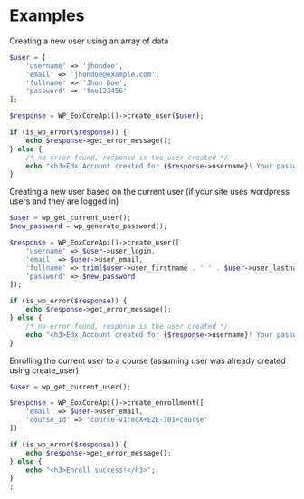 
Examples
========

Creating a new user using an array of data

```php
$user = [
    'username' => 'jhondoe',
    'email' => 'jhondoe@example.com',
    'fullname' => 'Jhon Doe',
    'password' => 'foo123456'
];

$response = WP_EoxCoreApi()->create_user($user);

if (is_wp_error($response)) {
    echo $response->get_error_message();
} else {
    /* no error found, response is the user created */
    echo "<h3>Edx Account created for {$response->username}! Your password is $new_password</h3>";
}

```

Creating a new user based on the current user (if your site uses wordpress users and they are logged in)

```php
$user = wp_get_current_user();
$new_password = wp_generate_password();

$response = WP_EoxCoreApi()->create_user([
    'username' => $user->user_login,
    'email' => $user->user_email,
    'fullname' => trim($user->user_firstname . ' ' . $user->user_lastname),
    'password' => $new_password
]);

if (is_wp_error($response)) {
	echo $response->get_error_message();
} else {
	/* no error found, response is the user created */
	echo "<h3>Edx Account created for {$response->username}! Your password is $new_password</h3>";
}

```

Enrolling the current user to a course (assuming user was already created using create_user)

```php
$user = wp_get_current_user();

$response = WP_EoxCoreApi()->create_enrollment([
    'email' => $user->user_email,
    'course_id' => 'course-v1:edX+E2E-101+course'
])

if (is_wp_error($response)) {
	echo $response->get_error_message();
} else {
	echo "<h3>Enroll success!</h3>";
}
;
```